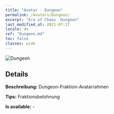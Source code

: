 ```yaml
---
title: "Avatar - Dungeon"
permalink: /Avatars/Dungeon/
excerpt: "Era of Chaos  Dungeon"
last_modified_at: 2021-07-27
locale: de
ref: "Dungeon.md"
toc: false
classes: wide
---
```

 ![Dungeon](/images/a/avatarFrame_45.png)

## Details

 **Beschreibung:** Dungeon-Fraktion-Avatarrahmen 

 **Tips:** Fraktionsbelohnung 

 **Is available:**  - 

